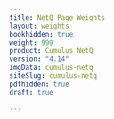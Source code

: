 ```yaml
---
title: NetQ Page Weights
layout: weights
bookhidden: true
weight: 999
product: Cumulus NetQ
version: "4.14"
imgData: cumulus-netq
siteSlug: cumulus-netq
pdfhidden: true
draft: true

---
```


